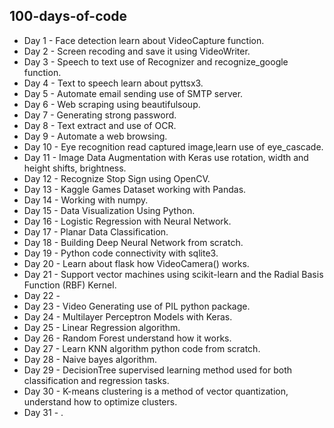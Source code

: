 ## 100-days-of-code

* Day 1 - Face detection learn about VideoCapture function.
* Day 2 - Screen recoding and save it using VideoWriter.
* Day 3 - Speech to text use of Recognizer and recognize_google function.
* Day 4 - Text to speech learn about pyttsx3.
* Day 5 - Automate email sending use of SMTP server.
* Day 6 - Web scraping using beautifulsoup.
* Day 7 - Generating strong password.
* Day 8 - Text extract and use of OCR.
* Day 9 - Automate a web browsing.
* Day 10 - Eye recognition read captured image,learn use of eye_cascade.
* Day 11 - Image Data Augmentation with Keras use rotation, width and height shifts, brightness.
* Day 12 - Recognize Stop Sign  using OpenCV.
* Day 13 - Kaggle Games Dataset working with Pandas.
* Day 14 - Working with numpy.
* Day 15 - Data Visualization Using Python.
* Day 16 - Logistic Regression with Neural Network.
* Day 17 - Planar Data Classification.
* Day 18 - Building Deep Neural Network from scratch.
* Day 19 - Python code connectivity with sqlite3.
* Day 20 - Learn about flask how VideoCamera() works.
* Day 21 - Support vector machines using scikit-learn and the Radial Basis Function (RBF) Kernel.
* Day 22 - 
* Day 23 - Video Generating use of PIL python package.
* Day 24 - Multilayer Perceptron Models with Keras.
* Day 25 - Linear Regression algorithm.
* Day 26 - Random Forest understand how it works.
* Day 27 - Learn KNN algorithm python code from scratch.
* Day 28 - Naive bayes algorithm.
* Day 29 - DecisionTree supervised learning method used for both classification and regression tasks.
* Day 30 - K-means clustering is a method of vector quantization, understand how to optimize clusters.
* Day 31 - .

